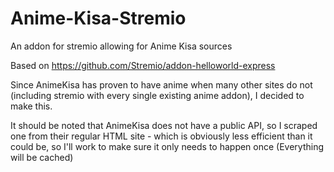 # Anime-Kisa-Stremio

An addon for stremio allowing for Anime Kisa sources

Based on https://github.com/Stremio/addon-helloworld-express

Since AnimeKisa has proven to have anime when many other sites do not (including stremio with every single existing
anime addon), I decided to make this.

It should be noted that AnimeKisa does not have a public API, so I scraped one from their regular HTML site - which is
obviously less efficient than it could be, so I'll work to make sure it only needs to happen once (Everything will be
cached)